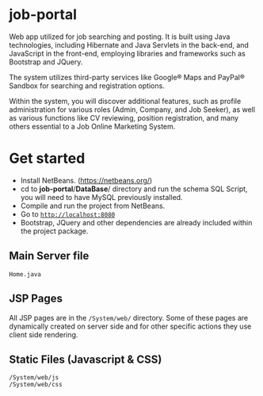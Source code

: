 # job-portal
Web app utilized for job searching and posting. It is built using Java technologies, including Hibernate and Java Servlets in the back-end, and JavaScript in the front-end, employing libraries and frameworks such as Bootstrap and JQuery.

The system utilizes third-party services like Google® Maps and PayPal® Sandbox for searching and registration options.

Within the system, you will discover additional features, such as profile administration for various roles (Admin, Company, and Job Seeker), as well as various functions like CV reviewing, position registration, and many others essential to a Job Online Marketing System.

# Get started

-   Install NetBeans. (https://netbeans.org/)
-   cd to **job-portal**/**DataBase**/ directory and run the schema SQL Script, you will need to have MySQL previously installed.
-   Compile and run the project from NetBeans.
-   Go to  [`http://localhost:8080`](http://localhost:8080/)
- Bootstrap, JQuery and other dependencies are already included within the project package.

## Main Server file
    Home.java

## JSP Pages

All JSP pages are in the `/System/web/` directory. Some of these pages are dynamically created on server side and for other specific actions they use client side rendering.

## Static Files (Javascript & CSS)

    /System/web/js
    /System/web/css
